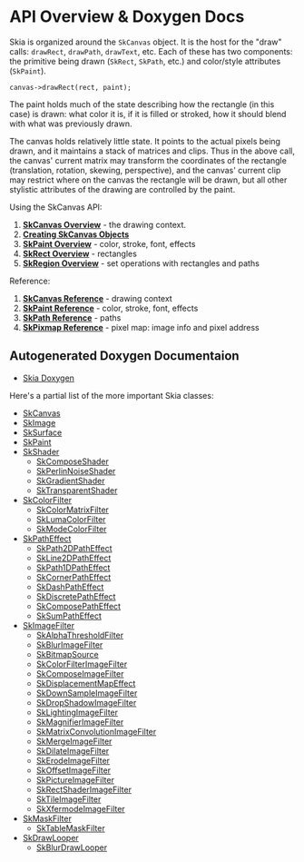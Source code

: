 API Overview & Doxygen Docs
===========================

Skia is organized around the `SkCanvas` object. It is the host for the
"draw" calls: `drawRect`, `drawPath`, `drawText`, etc. Each of these
has two components: the primitive being drawn (`SkRect`, `SkPath`, etc.)
and color/style attributes (`SkPaint`).

<!--?prettify lang=cc?-->

    canvas->drawRect(rect, paint);

The paint holds much of the state describing how the rectangle (in
this case) is drawn: what color it is, if it is filled or stroked, how
it should blend with what was previously drawn.

The canvas holds relatively little state. It points to the actual
pixels being drawn, and it maintains a stack of matrices and
clips. Thus in the above call, the canvas' current matrix may
transform the coordinates of the rectangle (translation, rotation,
skewing, perspective), and the canvas' current clip may restrict where
on the canvas the rectangle will be drawn, but all other stylistic
attributes of the drawing are controlled by the paint.

Using the SkCanvas API:

1.  **[SkCanvas Overview](/user/api/skcanvas_overview)** - the drawing context.
2.  **[Creating SkCanvas Objects](/user/api/creating_skcanvas)**
3.  **[SkPaint Overview](/user/api/skpaint_overview)** - color, stroke, font, effects
4.  **[SkRect Overview](/user/api/skrect_overview)** - rectangles
5.  **[SkRegion Overview](/user/api/skregion_overview)** - set operations with rectangles and paths

Reference:

1.  **[SkCanvas Reference](/user/api/SkCanvas_Reference)** - drawing context
2.  **[SkPaint Reference](/user/api/SkPaint_Reference)** - color, stroke, font, effects
3.  **[SkPath Reference](/user/api/SkPath_Reference)** - paths
4.  **[SkPixmap Reference](/user/api/SkPixmap_Reference)** - pixel map: image info and pixel address

Autogenerated Doxygen Documentaion
----------------------------------

*   [Skia Doxygen](http://skia-doc.commondatastorage.googleapis.com/doxygen/doxygen/html/index.html)

Here's a partial list of the more important Skia classes:

*   [SkCanvas](http://skia-doc.commondatastorage.googleapis.com/doxygen/doxygen/html/classSkCanvas.html)
*   [SkImage](http://skia-doc.commondatastorage.googleapis.com/doxygen/doxygen/html/classSkImage.html)
*   [SkSurface](http://skia-doc.commondatastorage.googleapis.com/doxygen/doxygen/html/classSkSurface.html)
*   [SkPaint](http://skia-doc.commondatastorage.googleapis.com/doxygen/doxygen/html/classSkPaint.html)
*   [SkShader](http://skia-doc.commondatastorage.googleapis.com/doxygen/doxygen/html/classSkShader.html)
    -   [SkComposeShader](http://skia-doc.commondatastorage.googleapis.com/doxygen/doxygen/html/classSkComposeShader.html)
    -   [SkPerlinNoiseShader](http://skia-doc.commondatastorage.googleapis.com/doxygen/doxygen/html/classSkPerlinNoiseShader.html)
    -   [SkGradientShader](http://skia-doc.commondatastorage.googleapis.com/doxygen/doxygen/html/classSkGradientShader.html)
    -   [SkTransparentShader](http://skia-doc.commondatastorage.googleapis.com/doxygen/doxygen/html/classSkTransparentShader.html)
*   [SkColorFilter](http://skia-doc.commondatastorage.googleapis.com/doxygen/doxygen/html/classSkColorFilter.html)
    -   [SkColorMatrixFilter](http://skia-doc.commondatastorage.googleapis.com/doxygen/doxygen/html/classSkColorMatrixFilter.html)
    -   [SkLumaColorFilter](http://skia-doc.commondatastorage.googleapis.com/doxygen/doxygen/html/classSkLumaColorFilter.html)
    -   [SkModeColorFilter](http://skia-doc.commondatastorage.googleapis.com/doxygen/doxygen/html/classSkModeColorFilter.html)
*   [SkPathEffect](http://skia-doc.commondatastorage.googleapis.com/doxygen/doxygen/html/classSkPathEffect.html)
    -   [SkPath2DPathEffect](http://skia-doc.commondatastorage.googleapis.com/doxygen/doxygen/html/classSkPath2DPathEffect.html)
    -   [SkLine2DPathEffect](http://skia-doc.commondatastorage.googleapis.com/doxygen/doxygen/html/classSkLine2DPathEffect.html)
    -   [SkPath1DPathEffect](http://skia-doc.commondatastorage.googleapis.com/doxygen/doxygen/html/classSkPath1DPathEffect.html)
    -   [SkCornerPathEffect](http://skia-doc.commondatastorage.googleapis.com/doxygen/doxygen/html/classSkCornerPathEffect.html)
    -   [SkDashPathEffect](http://skia-doc.commondatastorage.googleapis.com/doxygen/doxygen/html/classSkDashPathEffect.html)
    -   [SkDiscretePathEffect](http://skia-doc.commondatastorage.googleapis.com/doxygen/doxygen/html/classSkDiscretePathEffect.html)
    -   [SkComposePathEffect](http://skia-doc.commondatastorage.googleapis.com/doxygen/doxygen/html/classSkComposePathEffect.html)
    -   [SkSumPathEffect](http://skia-doc.commondatastorage.googleapis.com/doxygen/doxygen/html/classSkSumPathEffect.html)
*   [SkImageFilter](http://skia-doc.commondatastorage.googleapis.com/doxygen/doxygen/html/classSkImageFilter.html)
    -   [SkAlphaThresholdFilter](http://skia-doc.commondatastorage.googleapis.com/doxygen/doxygen/html/classSkAlphaThresholdFilter.html)
    -   [SkBlurImageFilter](http://skia-doc.commondatastorage.googleapis.com/doxygen/doxygen/html/classSkBlurImageFilter.html)
    -   [SkBitmapSource](http://skia-doc.commondatastorage.googleapis.com/doxygen/doxygen/html/classSkBitmapSource.html)
    -   [SkColorFilterImageFilter](http://skia-doc.commondatastorage.googleapis.com/doxygen/doxygen/html/classSkColorFilterImageFilter.html)
    -   [SkComposeImageFilter](http://skia-doc.commondatastorage.googleapis.com/doxygen/doxygen/html/classSkComposeImageFilter.html)
    -   [SkDisplacementMapEffect](http://skia-doc.commondatastorage.googleapis.com/doxygen/doxygen/html/classSkDisplacementMapEffect.html)
    -   [SkDownSampleImageFilter](http://skia-doc.commondatastorage.googleapis.com/doxygen/doxygen/html/classSkDownSampleImageFilter.html)
    -   [SkDropShadowImageFilter](http://skia-doc.commondatastorage.googleapis.com/doxygen/doxygen/html/classSkDropShadowImageFilter.html)
    -   [SkLightingImageFilter](http://skia-doc.commondatastorage.googleapis.com/doxygen/doxygen/html/classSkLightingImageFilter.html)
    -   [SkMagnifierImageFilter](http://skia-doc.commondatastorage.googleapis.com/doxygen/doxygen/html/classSkMagnifierImageFilter.html)
    -   [SkMatrixConvolutionImageFilter](http://skia-doc.commondatastorage.googleapis.com/doxygen/doxygen/html/classSkMatrixConvolutionImageFilter.html)
    -   [SkMergeImageFilter](http://skia-doc.commondatastorage.googleapis.com/doxygen/doxygen/html/classSkMergeImageFilter.html)
    -   [SkDilateImageFilter](http://skia-doc.commondatastorage.googleapis.com/doxygen/doxygen/html/classSkDilateImageFilter.html)
    -   [SkErodeImageFilter](http://skia-doc.commondatastorage.googleapis.com/doxygen/doxygen/html/classSkErodeImageFilter.html)
    -   [SkOffsetImageFilter](http://skia-doc.commondatastorage.googleapis.com/doxygen/doxygen/html/classSkOffsetImageFilter.html)
    -   [SkPictureImageFilter](http://skia-doc.commondatastorage.googleapis.com/doxygen/doxygen/html/classSkPictureImageFilter.html)
    -   [SkRectShaderImageFilter](http://skia-doc.commondatastorage.googleapis.com/doxygen/doxygen/html/classSkRectShaderImageFilter.html)
    -   [SkTileImageFilter](http://skia-doc.commondatastorage.googleapis.com/doxygen/doxygen/html/classSkTileImageFilter.html)
    -   [SkXfermodeImageFilter](http://skia-doc.commondatastorage.googleapis.com/doxygen/doxygen/html/classSkXfermodeImageFilter.html)
*   [SkMaskFilter](http://skia-doc.commondatastorage.googleapis.com/doxygen/doxygen/html/classSkMaskFilter.html)
    -   [SkTableMaskFilter](http://skia-doc.commondatastorage.googleapis.com/doxygen/doxygen/html/classSkTableMaskFilter.html)
*   [SkDrawLooper](http://skia-doc.commondatastorage.googleapis.com/doxygen/doxygen/html/classSkDrawLooper.html)
    -   [SkBlurDrawLooper](http://skia-doc.commondatastorage.googleapis.com/doxygen/doxygen/html/classSkBlurDrawLooper.html)
